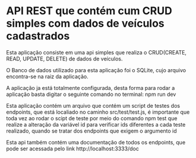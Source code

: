 # API REST que contém cum CRUD simples com dados de veículos cadastrados

Esta aplicação consiste em uma api simples que realiza o CRUD(CREATE, READ, UPDATE, DELETE) de dados de veículos.

O Banco de dados utilizado para esta aplicação foi o SQLite, cujo arquivo encontra-se na raiz da aplicação.

A aplicação ja está totalmente configurada, desta forma para rodar a aplicação basta digitar o seguinte comando no terminal: npm run dev

Esta aplicação contém um arquivo que contém um script de testes dos endpoints, que está localiado no caminho src/test/test.js, é importante que toda vez ao rodar o scipt de teste por meio do comando npm test que realize a alteração da variável id para verificar ids diferentes a cada teste realizado, quando se tratar dos endpoints que exigem o argumento id

Esta api também contém uma documentação de todos os endpoints, que pode ser acessada pelo link http://localhost:3333/doc


